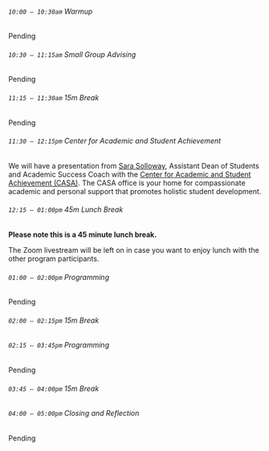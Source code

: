 ###### `10:00 – 10:30am` Warmup

Pending

###### `10:30 – 11:15am` Small Group Advising

Pending

###### `11:15 – 11:30am` *15m Break* <a href="https://asoftmurmur.com/"><i class="far fa-play-circle"></i></a>

Pending

###### `11:30 – 12:15pm` Center for Academic and Student Achievement

We will have a presentation from [Sara Solloway](https://myusf.usfca.edu/casa/profiles/solloway), Assistant Dean of Students and Academic Success Coach with the [Center for Academic and Student Achievement (CASA)](https://myusf.usfca.edu/casa). The CASA office is your home for compassionate academic and personal support that promotes holistic student development.

###### `12:15 – 01:00pm` *45m Lunch Break*

**Please note this is a 45 minute lunch break.**

The Zoom livestream will be left on in case you want to enjoy lunch with the other program participants.

###### `01:00 – 02:00pm` Programming

Pending

###### `02:00 – 02:15pm` *15m Break* <a href="https://asoftmurmur.com/"><i class="far fa-play-circle"></i></a>

###### `02:15 – 03:45pm` Programming

Pending

###### `03:45 – 04:00pm` *15m Break* <a href="https://asoftmurmur.com/"><i class="far fa-play-circle"></i></a>

###### `04:00 – 05:00pm` Closing and Reflection

Pending
